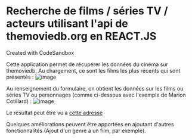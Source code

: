 # Recherche de films / séries TV / acteurs utilisant l'api de themoviedb.org en REACT.JS
Created with CodeSandbox

Cette application permet de récupérer les données du cinéma sur themoviedb.
Au chargement, ce sont les films les plus récents qui sont présentés : 
![image](https://github.com/damien1976/affichage_donnees_api_cinema_react-js/assets/46868436/dae2adda-c56e-48f9-a9b2-23695b7fed2a)

Au renseignement du formulaire, on obtient les données sur les films ou séries TV ou personnages (comme ci-dessous avec l'exemple de Marion Cotillard) : 
![image](https://github.com/damien1976/affichage_donnees_api_cinema_react-js/assets/46868436/1b817027-89a4-4cb0-8602-de895d3f9bb9)

Le résultat peut être vu à [cette adresse](https://wfytff-3000.csb.app/)

Quelques améliorations peuvent être apportées en ajoutant d'autres fonctionnalités (Ajout d'un genre à un film, par exemple).  
